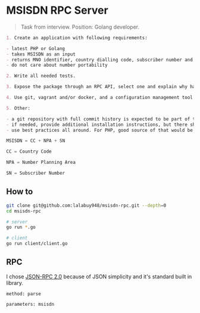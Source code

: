 # MSISDN RPC Server

> Task from interview. Position: Golang developer.

```md
1. Create an application with following requirements:

- latest PHP or Golang
- takes MSISDN as an input
- returns MNO identifier, country dialling code, subscriber number and country identifier as defined with ISO 3166-1-alpha-2
- do not care about number portability

2. Write all needed tests.

3. Expose the package through an RPC API, select one and explain why have you chosen it.

4. Use git, vagrant and/or docker, and a configuration management tool (puppet, chef, ansible ...).

5. Other:

- a git repository with full commit history is expected to be part of the delivered solution
- if needed, provide additional installation instructions, but there shouldn't be much more than running a simple command to set everything up
- use best practices all around. For PHP, good source of that would be http://www.phptherightway.com
```

```go
MSISDN = CC + NPA + SN

CC = Country Code

NPA = Number Planning Area

SN = Subscriber Number
```

## How to

```sh
git clone git@github.com:lalabuy948/msisdn-rpc.git --depth=0
cd msisdn-rpc

# server
go run *.go

# client
go run client/client.go
```

## RPC

I chose [JSON-RPC 2.0](https://golang.org/pkg/net/rpc/jsonrpc/) because of JSON simplicity and it's standard built in library.

`method: parse`

`parameters: msisdn`